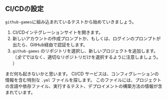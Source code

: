 ## CI/CDの設定

`github-games`に組み込まれているテストから始めていきましょう。

1. CI/CDインテグレーションサイトを開きます。
2. 新しいアカウントの作成プロンプトか、もしくは、ログインのプロンプトが出たら、GitHub経由で認証をします。
3. `github-games` のリポジトリを選択し、新しいプロジェクトを追加します。 （*全て*ではなく、適切なリポジトリだけを選択するように注意しましょう。 ）

まだ何も起きないかと思います。 CI/CD サービスは、コンフィグレーションの情報を含む特別な `.yml` ファイルを探します。 このファイルには、プロジェクトの言語や依存ファイル、実行するテスト、デプロイメントの構築方法の情報が含まれています。